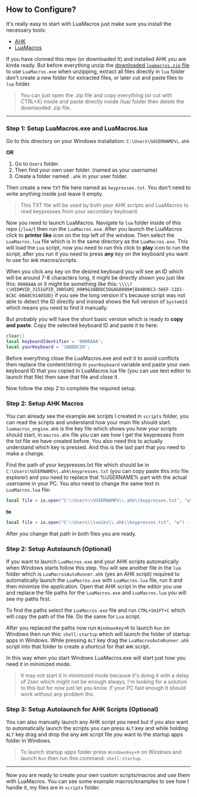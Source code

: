 ## How to Configure?

It's really easy to start with LuaMacros just make sure you install the necessary tools:

- [AHK](https://www.autohotkey.com/)
- [LuaMacros](https://73fb76f9-addf-4969-8e12-3d5bb9494ae6.usrfiles.com/archives/73fb76_2e7c52a159b441a3a848900bde2b6cea.zip)

If you have clonned this repo (or downloaded it) and installed AHK you are kinda ready. But before everything unzip the [downloaded `luamacros.zip` file](https://73fb76f9-addf-4969-8e12-3d5bb9494ae6.usrfiles.com/archives/73fb76_2e7c52a159b441a3a848900bde2b6cea.zip) to use `LuaMacros.exe` when unzipping, extract all files directly in `lua` folder don't create a new folder for extracted files, or later cut and paste files to `lua` folder.

> You can just open the .zip file and copy everything (or cut with CTRL+X) inside and paste directly inside /lua/ folder then delete the downlaoded .zip file.

---

### Step 1: Setup LuaMacros.exe and LuaMacros.lua

Go to this directory on your Windows installation: `C:\Users\%USERNAME%\.ahk` 

**OR**

1. Go to `Users` folder.
2. Then find your own user folder. (named as your username)
3. Create a folder named `.ahk` in your user folder.

Then create a new `TXT` file here named as `keypresses.txt`. You don't need to write anything inside just leave it empty.

> This TXT file will be used by both your AHK scripts and LuaMacros to read keypresses from your secondary keyboard.

Now you need to launch LuaMacros. Navigate to `lua` folder inside of this repo (`/lua/`) then run the `LuaMacros.exe`. After you launch the LuaMacros click to __printer like__ icon on the top left of the window. Then select the `LuaMacros.lua` file which is in the same directory as the `LuaMacros.exe`. This will load the `Lua` script, now you need to run this click to __play__ icon to run the script, after you run it you need to press **any** key on the keyboard you want to use for `AHK` macros/scripts.

When you click any key on the desired keyboard you will see an ID which will be around 7-8 characters long, it might be directly shown you just like this: `0000AAA` or it might be something like this: `\\\\?\\HID#VID_3151&PID_3005&MI_00#9&3ABDDC5D&0&0000#{884B96C3-56EF-11D1-BC8C-00A0C91405DD}` if you see the long version it's because script was not able to detect the ID directly and instead shows the full version of `SystemId` which means you need to find it manually.

But probably you will have the short basic version which is ready to **copy and paste**. Copy the selected keyboard ID and paste it to here:

```lua
clear()
local keyboardIdentifier = '0000AAA';
local yourKeyboard = '3ABDDC5D';
```

Before everything close the LuaMacros.exe and exit it to avoid conflicts then replace the content/string in `yourKeyboard` variable and paste your own keyboard ID that you copied in LuaMacros.lua file (you can use text editor to launch that file) then save that file and close it.

Now follow the step 2 to complete the required setup.

### Step 2: Setup AHK Macros

You can already see the example `AHK` scripts I created in `scripts` folder, you can read the scripts and understand how your main file should start. `luamacros_engine.ahk` is the key file which shows you how your scripts should start, in `macros.ahk` file you can see how I get the keypresses from the txt file we have created before. You also need this to actually understand which key is pressed. And this is the last part that you need to make a change.

Find the path of your keypresses.txt file which should be in `C:\Users\%USERNAME%\.ahk\keypresses.txt` (you can copy paste this into file explorer) and you need to replace that %USERNAME% part with the actual username in your PC. You also need to change the same text in `LuaMacros.lua` file:

```lua
local file = io.open("C:\\Users\\%USERNAME%\\.ahk\\keypresses.txt", "w") -- replace me!!!
```

**to**

```lua
local file = io.open("C:\\Users\\loeiks\\.ahk\\keypresses.txt", "w") -- replace me!!!
```

After you change that path in both files you are ready.

### Step 2: Setup Autolaunch (Optional)

If you want to launch `LuaMacros.exe` and your AHK scripts automatically when Windows starts follow this step. You will see another file in the `lua` folder which is `LuaMacrosAutoRunner.ahk` (yes an AHK script) required to automatically launch the `LuaMacros.exe` with `LuaMacros.lua` file, run it and then minimize the application. Open that AHK script in the editor you use and replace the file paths for the `LuaMacros.exe` and `LuaMacros.lua` you will see my paths first.

To find the paths select the `LuaMacros.exe` file and run `CTRL+SHIFT+C` which will copy the path of the file. Do the same for `Lua` script.

After you replaced the paths now run `WindowsKey+R` to launch `Run` on Windows then run this: `shell:startup` which will launch the folder of startup apps in Windows. While pressing `ALT` key drag the `LuaMacrosAutoRunner.ahk` script into that folder to create a shortcut for that `AHK` script.

In this way when you start Windows LuaMacros.exe will start just how you need it in minimized mode.

> It may not start it in minimized mode because it's doing it with a delay of 2sec which might not be enough always, I'm looking for a solution to this but for now just let you know. If your PC fast enough it should work without any problem tho.

### Step 3: Setup Autolaunch for AHK Scripts (Optional)

You can also manually launch any AHK script you need but if you also want to automatically launch the scripts you can press `ALT` key and while holding `ALT` key drag and drop the any `AHK` script file you want to the startup apps folder in Windows.

> To launch startup apps folder press `WindowsKey+R` on Windows and launch `Run` then run this command: `shell:startup`.

---

Now you are ready to create your own custom scripts/macros and use them with LuaMacros. You can see some example macros/examples to see how I handle it, my files are in `scripts` folder.